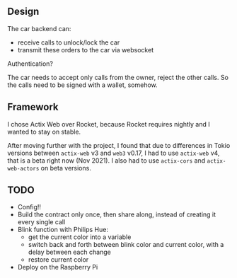 ## Design

The car backend can:
- receive calls to unlock/lock the car
- transmit these orders to the car via websocket

Authentication?

The car needs to accept only calls from the owner, reject the other calls.
So the calls need to be signed with a wallet, somehow.

## Framework

I chose Actix Web over Rocket, because Rocket requires nightly and I wanted to stay on stable.

After moving further with the project, I found that due to differences
in Tokio versions between `actix-web` v3 and `web3` v0.17, I had to use
`actix-web` v4, that is a beta right now (Nov 2021). I also had to use
`actix-cors` and `actix-web-actors` on beta versions.

## TODO

- Config!!
- Build the contract only once, then share along, instead of creating it every single call
- Blink function with Philips Hue:
  - get the current color into a variable
  - switch back and forth between blink color and current color, with a delay between each change
  - restore current color
- Deploy on the Raspberry Pi
